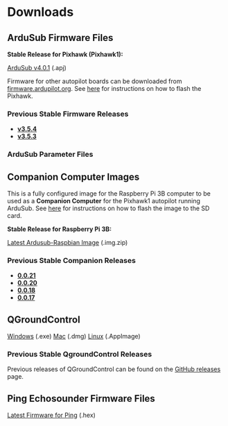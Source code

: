 # Downloads

## ArduSub Firmware Files

**Stable Release for Pixhawk (Pixhawk1):** 

<i class="fa fa-download" aria-hidden="true"></i> [ArduSub v4.0.1](https://firmware.ardupilot.org/Sub/stable/Pixhawk1/ardusub.apj) (.apj)

Firmware for other autopilot boards can be downloaded from [firmware.ardupilot.org](https://firmware.ardupilot.org/). See [here](/quick-start/installing-ardusub.md#without-a-companion-computer-manual-installation) for instructions on how to flash the Pixhawk.

### Previous Stable Firmware Releases

* **[v3.5.4](https://firmware.ardupilot.org/Sub/stable-3.5.4/PX4/ArduSub-v2.px4)**
* **[v3.5.3](https://firmware.ardupilot.org/Sub/stable-3.5.3/PX4/ArduSub-v2.px4)**

### ArduSub Parameter Files

## Companion Computer Images

This is a fully configured image for the Raspberry Pi 3B computer to be used as a **Companion Computer** for the Pixhawk1 autopilot running ArduSub. See [here](https://www.ardusub.com/getting-started/installation.html#raspberry-pi) for instructions on how to flash the image to the SD card.

**Stable Release for Raspberry Pi 3B:**

<i class="fa fa-download" aria-hidden="true"></i> [Latest Ardusub-Raspbian Image](https://s3.amazonaws.com/downloads.bluerobotics.com/Pi/stable/ardusub-raspbian.img.zip) (.img.zip)

### Previous Stable Companion Releases

* **[0.0.21](https://s3.amazonaws.com/downloads.bluerobotics.com/Pi/0.0.21/0.0.21.img.zip)**
* **[0.0.20](https://s3.amazonaws.com/downloads.bluerobotics.com/Pi/0.0.20/0.0.20.img.zip)**
* **[0.0.18](https://s3.amazonaws.com/downloads.bluerobotics.com/Pi/0.0.18/0.0.18.img.zip)**
* **[0.0.17](https://s3.amazonaws.com/downloads.bluerobotics.com/Pi/0.0.17/0.0.17.img.zip)**

## QGroundControl

<i class="fa fa-download" aria-hidden="true"></i> [Windows](https://s3-us-west-2.amazonaws.com/qgroundcontrol/latest/QGroundControl-installer.exe) (.exe)
<i class="fa fa-download" aria-hidden="true"></i> [Mac](https://s3-us-west-2.amazonaws.com/qgroundcontrol/latest/QGroundControl.dmg) (.dmg)
<i class="fa fa-download" aria-hidden="true"></i> [Linux](https://s3-us-west-2.amazonaws.com/qgroundcontrol/latest/QGroundControl.AppImage) (.AppImage)

### Previous Stable QgroundControl Releases

Previous releases of QGroundControl can be found on the [GitHub releases](https://github.com/mavlink/qgroundcontrol/releases) page.

## Ping Echosounder Firmware Files

<i class="fa fa-download" aria-hidden="true"></i> [Latest Firmware for Ping](https://github.com/bluerobotics/ping-firmware/blob/master/ping1d/Ping-V3.28_auto.hex) (.hex)



